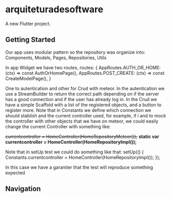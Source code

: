 # arquiteturadesoftware

A new Flutter project.

## Getting Started

Our app uses modular pattern so the repository was organize into: Components, Models, Pages, Repositories, Utils

In app Widget we have two routes, 
      routes: {
        AppRoutes.AUTH_OR_HOME: (ctx) => const AuthOrHomePage(),
        AppRoutes.POST_CREATE: (ctx) => const CreateModelPage(),
      }
      
      
 One to autentication and other for Crud with meteor.
 In the autentication we use a StreamBuilder to return the correct path depending on if the server has a good connection and if the user has already log in.
 In the Crud we have a simple Scaffold with a list of the registered objects, and a button to register more.
 Note that in Constants we define which connection we should stablish and the current controller used, for example, if i and to mock the controller with other objects that we have on meteor, we could easily change the current Controller with something like:
 
 ~~currentcontroller = HomeController(HomeRepositoryMeteor());~~
 **static var currentcontroller = HomeController(HomeRepositoryImpl());**
 
 Note that in setUp test we could do something like that:
   setUp(() {
    Constants.currentcontroller = HomeController(HomeRepositoryImpl());
  });
  
  In this case we have a garantier that the test will reproduce something expected
      
## Navigation
